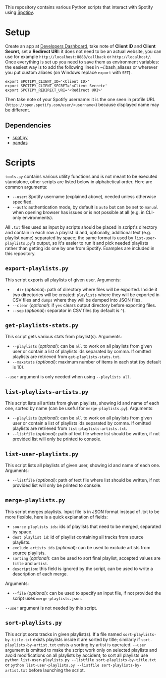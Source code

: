 This repository contains various Python scripts that interact with Spotify using [Spotipy](https://spotipy.readthedocs.io/).

# Setup
Create an app at [Developers Dashboard](https://developer.spotify.com/dashboard/), take note of **Client ID** and **Client Secret**, set a **Redirect URI**: it does not need to be an actual website, you can use for example `http://localhost:8888/callback` or `http://localhost/`. Once everything is set up you need to save them as environment variables: the easiest way is to add the following lines in ~/.bash_aliases or wherever you put custom aliases (on Windows replace `export` with `SET`).
```
export SPOTIPY_CLIENT_ID='<Client ID>'
export SPOTIPY_CLIENT_SECRET='<Client Secret>'
export SPOTIPY_REDIRECT_URI='<Redirect URI>'
```
Then take note of your Spotify username: it is the one seen in profile URL (`https://open.spotify.com/user/<username>`) because displayed name may be different.

## Dependencies
- [spotipy](https://spotipy.readthedocs.io/)
- [pandas](https://pandas.pydata.org/)

# Scripts
`tools.py` contains various utility functions and is not meant to be executed standalone, other scripts are listed below in alphabetical order. Here are common arguments:
- `--user`: Spotify username (explained above), needed unless otherwise specified.
- `--auth`: authentication mode, by default is `auto` but can be set to `manual` when opening browser has issues or is not possible at all (e.g. in CLI-only environments).

All `.txt` files used as input by scripts should be placed in script's directory and contain in each row a playlist id and, optionally, additional text (e.g. playlist name) separated by space; the same format is used by `list-user-playlists.py`'s output, so it's easier to run it and pick needed playlists rather than getting ids one by one from Spotify. Examples are included in this repository.

## `export-playlists.py`
This script exports all playlists of given user. Arguments:
- `--dir` (_optional_): path of directory where files will be exported. Inside it two directories will be created: `playlists` where they will be exported in CSV files and `dumps` where they will be dumped into JSON files.
- `--clear` (_optional_): if `yes` clears output directory before exporting files.
- `--sep` (_optional_): separator in CSV files (by default is `^`).

## `get-playlists-stats.py`
This script gets various stats from playlist(s). Arguments:
- `--playlists` (_optional_): can be `all` to work on all playlists from given user or contain a list of playlists ids separated by comma. If omitted playlists are retrieved from `get-playlists-stats.txt`.
- `--maxstats` (_optional_): maximum number of items in each stat (by default is 10).

`--user` argument is only needed when using `--playlists all`.

## `list-playlists-artists.py`
This script lists all artists from given playlists, showing id and name of each one, sorted by name (can be useful for `merge-playlists.py`). Arguments:
- `--playlists` (_optional_): can be `all` to work on all playlists from given user or contain a list of playlists ids separated by comma. If omitted playlists are retrieved from `list-playlists-artists.txt`.
- `--listfile` (_optional_): path of text file where list should be written, if not provided list will only be printed to console.

## `list-user-playlists.py`
This script lists all playlists of given user, showing id and name of each one. Arguments:
- `--listfile` (_optional_): path of text file where list should be written, if not provided list will only be printed to console.

## `merge-playlists.py`
This script merges playlists. Input file is in JSON format instead of .txt to be more flexible, here is a quick explanation of fields:
- `source playlists ids`: ids of playlists that need to be merged, separated by space.
- `dest playlist id`: id of playlist containing all tracks from source playlists.
- `exclude artists ids` (_optional_): can be used to exclude artists from source playlists.
- `sorting` (_optional_): can be used to sort final playlist, accepted values are `title` and `artist`.
- `description`: this field is ignored by the script, can be used to write a description of each merge.

Arguments:
- `--file` (_optional_): can be used to specify an input file, if not provided the script uses `merge-playlists.json`.

`--user` argument is not needed by this script.

## `sort-playlists.py`
This script sorts tracks in given playlist(s). If a file named `sort-playlists-by-title.txt` exists playlists inside it are sorted by title; similarly if `sort-playlists-by-artist.txt` exists a sorting by artist is operated. `--user` argument is omitted to make the script work only on selected playlists and avoid modifications on all playlists by accident; to sort all playlists use `python list-user-playlists.py --listfile sort-playlists-by-title.txt` or `python list-user-playlists.py --listfile sort-playlists-by-artist.txt` before launching the script.
